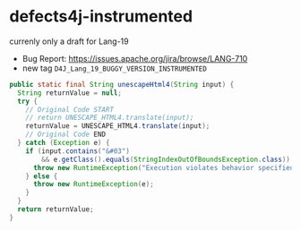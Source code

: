 # defects4j-instrumented

currenly only a draft for Lang-19

* Bug Report: https://issues.apache.org/jira/browse/LANG-710
* new tag `D4J_Lang_19_BUGGY_VERSION_INSTRUMENTED`

```java
public static final String unescapeHtml4(String input) {
  String returnValue = null;
  try {
    // Original Code START
    // return UNESCAPE_HTML4.translate(input);
    returnValue = UNESCAPE_HTML4.translate(input);
    // Original Code END
  } catch (Exception e) {
    if (input.contains("&#03")
        && e.getClass().equals(StringIndexOutOfBoundsException.class)) {
      throw new RuntimeException("Execution violates behavior specified in the bug report.");
    } else {
      throw new RuntimeException(e);
    }
  }
  return returnValue;
}
```

